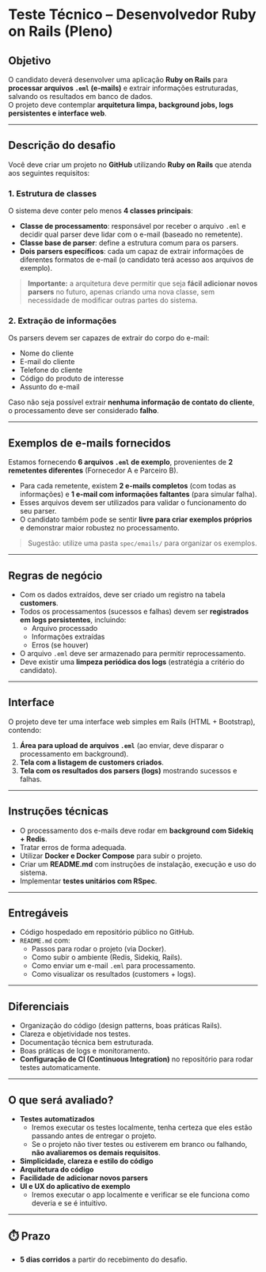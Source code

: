 # Teste Técnico – Desenvolvedor Ruby on Rails (Pleno)

## Objetivo
O candidato deverá desenvolver uma aplicação **Ruby on Rails** para **processar arquivos `.eml` (e-mails)** e extrair informações estruturadas, salvando os resultados em banco de dados.  
O projeto deve contemplar **arquitetura limpa, background jobs, logs persistentes e interface web**.

---

## Descrição do desafio

Você deve criar um projeto no **GitHub** utilizando **Ruby on Rails** que atenda aos seguintes requisitos:

### 1. Estrutura de classes
O sistema deve conter pelo menos **4 classes principais**:
- **Classe de processamento**: responsável por receber o arquivo `.eml` e decidir qual parser deve lidar com o e-mail (baseado no remetente).  
- **Classe base de parser**: define a estrutura comum para os parsers.  
- **Dois parsers específicos**: cada um capaz de extrair informações de diferentes formatos de e-mail (o candidato terá acesso aos arquivos de exemplo).  

> **Importante:** a arquitetura deve permitir que seja **fácil adicionar novos parsers** no futuro, apenas criando uma nova classe, sem necessidade de modificar outras partes do sistema.

### 2. Extração de informações
Os parsers devem ser capazes de extrair do corpo do e-mail:
- Nome do cliente  
- E-mail do cliente  
- Telefone do cliente  
- Código do produto de interesse  
- Assunto do e-mail  

Caso não seja possível extrair **nenhuma informação de contato do cliente**, o processamento deve ser considerado **falho**.

---

## Exemplos de e-mails fornecidos
Estamos fornecendo **6 arquivos `.eml` de exemplo**, provenientes de **2 remetentes diferentes** (Fornecedor A e Parceiro B).  
- Para cada remetente, existem **2 e-mails completos** (com todas as informações) e **1 e-mail com informações faltantes** (para simular falha).  
- Esses arquivos devem ser utilizados para validar o funcionamento do seu parser.  
- O candidato também pode se sentir **livre para criar exemplos próprios** e demonstrar maior robustez no processamento.  

> Sugestão: utilize uma pasta `spec/emails/` para organizar os exemplos.  

---

## Regras de negócio
- Com os dados extraídos, deve ser criado um registro na tabela **customers**.  
- Todos os processamentos (sucessos e falhas) devem ser **registrados em logs persistentes**, incluindo:
  - Arquivo processado  
  - Informações extraídas  
  - Erros (se houver)  
- O arquivo `.eml` deve ser armazenado para permitir reprocessamento.  
- Deve existir uma **limpeza periódica dos logs** (estratégia a critério do candidato).  

---

## Interface
O projeto deve ter uma interface web simples em Rails (HTML + Bootstrap), contendo:
1. **Área para upload de arquivos `.eml`** (ao enviar, deve disparar o processamento em background).  
2. **Tela com a listagem de customers criados**.  
3. **Tela com os resultados dos parsers (logs)** mostrando sucessos e falhas.  

---

## Instruções técnicas
- O processamento dos e-mails deve rodar em **background com Sidekiq + Redis**.  
- Tratar erros de forma adequada.  
- Utilizar **Docker e Docker Compose** para subir o projeto.  
- Criar um **README.md** com instruções de instalação, execução e uso do sistema.  
- Implementar **testes unitários com RSpec**.  

---

## Entregáveis
- Código hospedado em repositório público no GitHub.  
- `README.md` com:
  - Passos para rodar o projeto (via Docker).  
  - Como subir o ambiente (Redis, Sidekiq, Rails).  
  - Como enviar um e-mail `.eml` para processamento.  
  - Como visualizar os resultados (customers + logs).  

---

## Diferenciais
- Organização do código (design patterns, boas práticas Rails).  
- Clareza e objetividade nos testes.  
- Documentação técnica bem estruturada.  
- Boas práticas de logs e monitoramento.  
- **Configuração de CI (Continuous Integration)** no repositório para rodar testes automaticamente.  

---

## O que será avaliado?
- **Testes automatizados**  
  - Iremos executar os testes localmente, tenha certeza que eles estão passando antes de entregar o projeto.  
  - Se o projeto não tiver testes ou estiverem em branco ou falhando, **não avaliaremos os demais requisitos**.  
- **Simplicidade, clareza e estilo do código**  
- **Arquitetura do código**  
- **Facilidade de adicionar novos parsers**  
- **UI e UX do aplicativo de exemplo**  
  - Iremos executar o app localmente e verificar se ele funciona como deveria e se é intuitivo.  

---

## ⏱️ Prazo
- **5 dias corridos** a partir do recebimento do desafio.  

